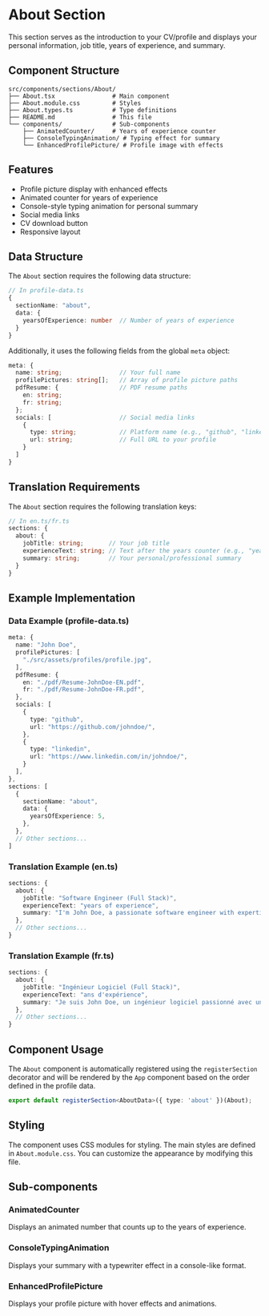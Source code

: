 # About Section

This section serves as the introduction to your CV/profile and displays your personal information, job title, years of experience, and summary.

## Component Structure

```
src/components/sections/About/
├── About.tsx                # Main component
├── About.module.css         # Styles
├── About.types.ts           # Type definitions
├── README.md                # This file
└── components/              # Sub-components
    ├── AnimatedCounter/     # Years of experience counter
    ├── ConsoleTypingAnimation/ # Typing effect for summary
    └── EnhancedProfilePicture/ # Profile image with effects
```

## Features

- Profile picture display with enhanced effects
- Animated counter for years of experience
- Console-style typing animation for personal summary
- Social media links
- CV download button
- Responsive layout

## Data Structure

The `About` section requires the following data structure:

```typescript
// In profile-data.ts
{
  sectionName: "about",
  data: {
    yearsOfExperience: number  // Number of years of experience
  }
}
```

Additionally, it uses the following fields from the global `meta` object:

```typescript
meta: {
  name: string;                // Your full name
  profilePictures: string[];   // Array of profile picture paths
  pdfResume: {                 // PDF resume paths
    en: string;
    fr: string;
  };
  socials: [                   // Social media links
    {
      type: string;            // Platform name (e.g., "github", "linkedin")
      url: string;             // Full URL to your profile
    }
  ]
}
```

## Translation Requirements

The `About` section requires the following translation keys:

```typescript
// In en.ts/fr.ts
sections: {
  about: {
    jobTitle: string;       // Your job title
    experienceText: string; // Text after the years counter (e.g., "years of experience")
    summary: string;        // Your personal/professional summary
  }
}
```

## Example Implementation

### Data Example (profile-data.ts)

```typescript
meta: {
  name: "John Doe",
  profilePictures: [
    "./src/assets/profiles/profile.jpg",
  ],
  pdfResume: {
    en: "./pdf/Resume-JohnDoe-EN.pdf",
    fr: "./pdf/Resume-JohnDoe-FR.pdf",
  },
  socials: [
    {
      type: "github",
      url: "https://github.com/johndoe/",
    },
    {
      type: "linkedin",
      url: "https://www.linkedin.com/in/johndoe/",
    }
  ],
},
sections: [
  {
    sectionName: "about",
    data: {
      yearsOfExperience: 5,
    },
  },
  // Other sections...
]
```

### Translation Example (en.ts)

```typescript
sections: {
  about: {
    jobTitle: "Software Engineer (Full Stack)",
    experienceText: "years of experience",
    summary: "I'm John Doe, a passionate software engineer with expertise in web development. I've worked with various technologies including React, Node.js, and TypeScript. Throughout my career, I've focused on building clean, maintainable, and user-friendly applications...",
  },
  // Other sections...
}
```

### Translation Example (fr.ts)

```typescript
sections: {
  about: {
    jobTitle: "Ingénieur Logiciel (Full Stack)",
    experienceText: "ans d'expérience",
    summary: "Je suis John Doe, un ingénieur logiciel passionné avec une expertise en développement web. J'ai travaillé avec diverses technologies, notamment React, Node.js et TypeScript. Tout au long de ma carrière, je me suis concentré sur la création d'applications propres, maintenables et conviviales...",
  },
  // Other sections...
}
```

## Component Usage

The `About` component is automatically registered using the `registerSection` decorator and will be rendered by the `App` component based on the order defined in the profile data.

```typescript
export default registerSection<AboutData>({ type: 'about' })(About);
```

## Styling

The component uses CSS modules for styling. The main styles are defined in `About.module.css`. You can customize the appearance by modifying this file.

## Sub-components

### AnimatedCounter

Displays an animated number that counts up to the years of experience.

### ConsoleTypingAnimation

Displays your summary with a typewriter effect in a console-like format.

### EnhancedProfilePicture

Displays your profile picture with hover effects and animations.